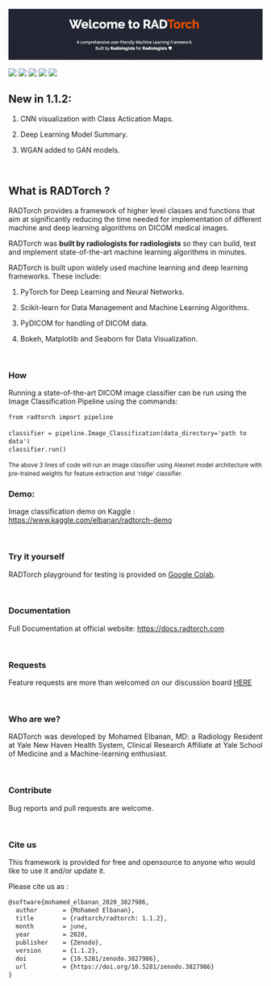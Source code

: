 ![](welcome.png?raw=true)


![](https://img.shields.io/badge/stable%20version-1.1.2-green)
![](https://img.shields.io/badge/nightly%20version-1.1.3-lightgrey)
![](https://zenodo.org/badge/DOI/10.5281/zenodo.3827986.svg)
![](https://img.shields.io/badge/dependencies-up%20to%20date-green)
![](https://img.shields.io/badge/license-AGPL3.0-red)


## New in 1.1.2:

1. CNN visualization with Class Actication Maps.

2. Deep Learning Model Summary.

3. WGAN added to GAN models.

<br>

## What is RADTorch ?
<p style='text-align: justify;'>

RADTorch provides a framework of higher level classes and functions that aim at significantly reducing the time needed for implementation of different machine and deep learning algorithms on DICOM medical images.

RADTorch was **built by radiologists for radiologists** so they can build, test and implement state-of-the-art machine learning algorithms in minutes.


RADTorch is built upon widely used machine learning and deep learning frameworks. These include:

1. PyTorch for Deep Learning and Neural Networks.

2. Scikit-learn for Data Management and Machine Learning Algorithms.

3. PyDICOM for handling of DICOM data.

4. Bokeh, Matplotlib and Seaborn for Data Visualization.

</p>

<br>


### How

Running a state-of-the-art DICOM image classifier can be run using the Image Classification Pipeline using the commands:
```
from radtorch import pipeline

classifier = pipeline.Image_Classification(data_directory='path to data')
classifier.run()
```
<small>
The above 3 lines of code will run an image classifier using Alexnet model architecture with pre-trained weights for feature extraction and 'ridge' classifier.
</small>

<br>


### Demo:
Image classification demo on Kaggle : https://www.kaggle.com/elbanan/radtorch-demo


<br>


### Try it yourself
RADTorch playground for testing is provided on [Google Colab](https://colab.research.google.com/drive/1O7op_RtuNs12uIs0QVbwoeZdtbyQ4Q9i).

<br>

### Documentation
Full Documentation at official website: https://docs.radtorch.com

<br>

### Requests
Feature requests are more than welcomed on our discussion board [HERE](https://github.com/radtorch/radtorch/issues/4#issue-573590182)

<br>

### Who are we?
<p style='text-align: justify;'>
RADTorch was developed by Mohamed Elbanan, MD: a Radiology Resident at Yale New Haven Health System, Clinical Research Affiliate at Yale School of Medicine and a Machine-learning enthusiast.
</p>

<br>

### Contribute
Bug reports and pull requests are welcome.

<br>

### Cite us
This framework is provided for free and opensource to anyone who would like to use it and/or update it.

Please cite us as :

```
@software{mohamed_elbanan_2020_3827986,
  author       = {Mohamed Elbanan},
  title        = {radtorch/radtorch: 1.1.2},
  month        = june,
  year         = 2020,
  publisher    = {Zenodo},
  version      = {1.1.2},
  doi          = {10.5281/zenodo.3827986},
  url          = {https://doi.org/10.5281/zenodo.3827986}
}
```
